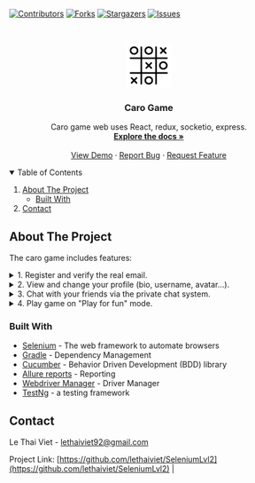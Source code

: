 [![Contributors][contributors-shield]][contributors-url]
[![Forks][forks-shield]][forks-url]
[![Stargazers][stars-shield]][stars-url]
[![Issues][issues-shield]][issues-url]

<!-- PROJECT LOGO -->
<br />
<p align="center">
  <a href="https://github.com/lethaiviet/web-caro-game-client">
    <img src="src/assets/icon-game.png" alt="Logo" width="80" height="80">
  </a>

<h3 align="center">Caro Game</h3>

  <p align="center">
    Caro game web uses React, redux, socketio, express.
    <br />
    <a href="https://github.com/lethaiviet/web-caro-game-client"><strong>Explore the docs »</strong></a>
    <br />
    <br />
    <a href="https://lethaiviet.github.io/my-caro-game.github.io">View Demo</a>
    ·
    <a href="https://github.com/lethaiviet/web-caro-game-client">Report Bug</a>
    ·
    <a href="https://github.com/lethaiviet/web-caro-game-client">Request Feature</a>
  </p>

<!-- TABLE OF CONTENTS -->
<details open="open">
  <summary>Table of Contents</summary>
  <ol>
    <li>
      <a href="#about-the-project">About The Project</a>
      <ul>
        <li><a href="#built-with">Built With</a></li>
      </ul>
    </li>
    <li><a href="#contact">Contact</a></li>
  </ol>
</details>

<!-- ABOUT THE PROJECT -->

## About The Project
The caro game includes features:

<details><summary>1. Register and verify the real email.</summary>

![image](https://user-images.githubusercontent.com/59600580/181722718-61d5820c-d017-4d46-9630-3fa3063d3302.png)

![image](https://user-images.githubusercontent.com/59600580/181722409-95afd143-9e84-4f8f-b591-8b455feefc2c.png)

</details>

<details><summary>2. View and change your profile (bio, username, avatar...).</summary>
  
![image](https://user-images.githubusercontent.com/59600580/181724728-c0a14331-cb2f-4519-b1a4-77bf1a1e328f.png)

![image](https://user-images.githubusercontent.com/59600580/181724379-d9d4d226-a855-49a5-b4cc-3ac475f7058a.png)
  
</details>

<details><summary>3. Chat with your friends via the private chat system.</summary>
  
![image](https://user-images.githubusercontent.com/59600580/181726487-3e1e44bb-226d-48a0-9563-05d5380851fc.png)
  
</details>

<details><summary>4. Play game on "Play for fun" mode.</summary>
  
![image](https://user-images.githubusercontent.com/59600580/181727692-d4e518cc-10f9-464a-89f9-4e3f4facb78e.png)
  
![image](https://user-images.githubusercontent.com/59600580/181728124-f13271f8-137e-49ce-8959-d47c878edb12.png)

![image](https://user-images.githubusercontent.com/59600580/181728240-c415441c-0ba3-43e4-be1a-8a847af36f94.png)

![image](https://user-images.githubusercontent.com/59600580/181728557-5d6130fe-4488-4226-9539-d7636936e0dc.png)

![image](https://user-images.githubusercontent.com/59600580/181728833-9801d1ba-dd7d-40ab-b4fc-ddb3a735242b.png)

![image](https://user-images.githubusercontent.com/59600580/181728903-27c6e71c-93ab-4ee5-bfea-d455033f6a5e.png)

 </details>


### Built With

- [Selenium](http://www.seleniumhq.org/) - The web framework to automate browsers
- [Gradle](https://gradle.org/) - Dependency Management
- [Cucumber](https://cucumber.io/) - Behavior Driven Development (BDD) library
- [Allure reports](http://allure.qatools.ru/) - Reporting
- [Webdriver Manager](https://github.com/bonigarcia/webdrivermanager) - Driver Manager
- [TestNg](https://testng.org/doc/) - a testing framework

<!-- CONTACT -->

## Contact

Le Thai Viet - [lethaiviet92@gmail.com]()

Project Link: [https://github.com/lethaiviet/SeleniumLvl2](https://github.com/lethaiviet/SeleniumLvl2) |

<!-- MARKDOWN LINKS & IMAGES -->
<!-- https://www.markdownguide.org/basic-syntax/#reference-style-links -->

[contributors-shield]: https://img.shields.io/github/contributors/lethaiviet/web-caro-game-client.svg?style=for-the-badge
[contributors-url]: https://github.com/lethaiviet/web-caro-game-client/graphs/contributors
[forks-shield]: https://img.shields.io/github/forks/lethaiviet/web-caro-game-client.svg?style=for-the-badge
[forks-url]: https://github.com/lethaiviet/web-caro-game-client/graphs/network/members
[stars-shield]: https://img.shields.io/github/stars/lethaiviet/web-caro-game-client.svg?style=for-the-badge
[stars-url]: https://github.com/lethaiviet/web-caro-game-client/graphs/stargazers
[issues-shield]: https://img.shields.io/github/issues/lethaiviet/web-caro-game-client.svg?style=for-the-badge
[issues-url]: https://github.com/lethaiviet/web-caro-game-client/graphs/issues
[license-shield]: https://img.shields.io/github/license/othneildrew/Best-README-Template.svg?style=for-the-badge
[license-url]: https://github.com/lethaiviet/web-caro-game-client/graphs/blob/master/LICENSE.txt
[linkedin-shield]: https://img.shields.io/badge/-LinkedIn-black.svg?style=for-the-badge&logo=linkedin&colorB=555

